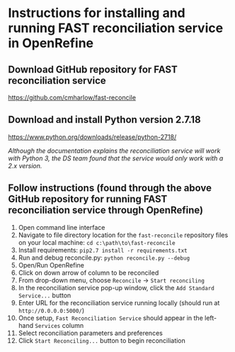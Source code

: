 # Instructions for installing and running FAST reconciliation service in OpenRefine

## Download GitHub repository for FAST reconciliation service

https://github.com/cmharlow/fast-reconcile

## Download and install Python version 2.7.18

https://www.python.org/downloads/release/python-2718/

*Although the documentation explains the reconciliation service will work with Python 3, the DS team found that the service would only work with a 2.x version.*

## Follow instructions (found through the above GitHub repository for running FAST reconciliation service through OpenRefine)

1. Open command line interface
2. Navigate to file directory location for the `fast-reconcile` repository files on your local machine: `cd c:\path\to\fast-reconcile`
3. Install requirements: `pip2.7 install -r requirements.txt`
4. Run and debug reconcile.py: `python reconcile.py --debug`
5. Open/Run OpenRefine
6. Click on down arrow of column to be reconciled
7. From drop-down menu, choose `Reconcile` -> `Start reconciling`
8. In the reconciliation service pop-up window, click the `Add Standard Service...` button
9. Enter URL for the reconciliation service running locally (should run at `http://0.0.0.0:5000/`)
10. Once setup, `Fast Reconciliation Service` should appear in the left-hand `Services` column
11. Select reconciliation parameters and preferences
12. Click `Start Reconciling...` button to begin reconciliation
